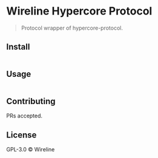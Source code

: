 # Wireline Hypercore Protocol

> Protocol wrapper of hypercore-protocol.

## Install

```
```

## Usage

```
```

## Contributing

PRs accepted.

## License

GPL-3.0 © Wireline


